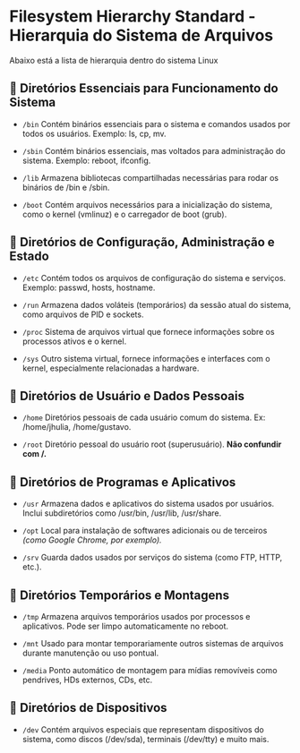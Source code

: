 # Filesystem Hierarchy Standard - Hierarquia do Sistema de Arquivos

   Abaixo está a lista de hierarquia dentro do sistema Linux
	
## 📁 Diretórios Essenciais para Funcionamento do Sistema

 - `/bin`
    Contém binários essenciais para o sistema e comandos usados por todos os usuários. Exemplo: ls, cp, mv.

 - `/sbin`
    Contém binários essenciais, mas voltados para administração do sistema. Exemplo: reboot, ifconfig.
 - `/lib`
    Armazena bibliotecas compartilhadas necessárias para rodar os binários de /bin e /sbin.

- `/boot`
    Contém arquivos necessários para a inicialização do sistema, como o kernel (vmlinuz) e o carregador de boot (grub).

## 📁 Diretórios de Configuração, Administração e Estado

- `/etc`
    Contém todos os arquivos de configuração do sistema e serviços. Exemplo: passwd, hosts, hostname.

- `/run`
    Armazena dados voláteis (temporários) da sessão atual do sistema, como arquivos de PID e sockets.

- `/proc`
    Sistema de arquivos virtual que fornece informações sobre os processos ativos e o kernel.

- `/sys`
    Outro sistema virtual, fornece informações e interfaces com o kernel, especialmente relacionadas a hardware.

## 📁 Diretórios de Usuário e Dados Pessoais

- `/home`
    Diretórios pessoais de cada usuário comum do sistema. Ex: /home/jhulia, /home/gustavo.

- `/root`
    Diretório pessoal do usuário root (superusuário). **Não confundir com /.**

## 📁 Diretórios de Programas e Aplicativos

- `/usr`
    Armazena dados e aplicativos do sistema usados por usuários. Inclui subdiretórios como /usr/bin, /usr/lib, /usr/share.

- `/opt`
    Local para instalação de softwares adicionais ou de terceiros *(como Google Chrome, por exemplo).*

- `/srv`
    Guarda dados usados por serviços do sistema (como FTP, HTTP, etc.).

## 📁 Diretórios Temporários e Montagens

- `/tmp`
    Armazena arquivos temporários usados por processos e aplicativos. Pode ser limpo automaticamente no reboot.

- `/mnt`
    Usado para montar temporariamente outros sistemas de arquivos durante manutenção ou uso pontual.

- `/media`
    Ponto automático de montagem para mídias removíveis como pendrives, HDs externos, CDs, etc.

## 📁 Diretórios de Dispositivos

- `/dev`
    Contém arquivos especiais que representam dispositivos do sistema, como discos (/dev/sda), terminais (/dev/tty) e muito mais.